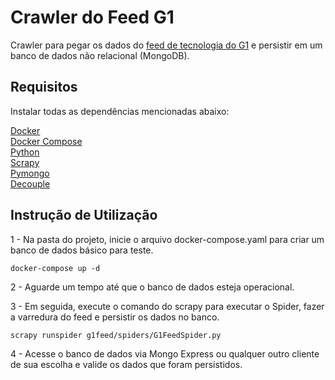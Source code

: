 # Crawler do Feed G1

Crawler para pegar os dados do [feed de tecnologia  do G1](https://g1.globo.com/rss/g1/tecnologia) e persistir em um banco de dados não relacional (MongoDB).

## Requisitos

Instalar todas as dependências mencionadas abaixo:

[Docker](https://www.docker.com/products/docker-desktop/)  
[Docker Compose](https://docs.docker.com/compose/install/)  
[Python](https://www.python.org/downloads/)  
[Scrapy](https://scrapy.org/download/)  
[Pymongo](https://www.mongodb.com/docs/drivers/pymongo/)  
[Decouple](https://pypi.org/project/python-decouple/)  

## Instrução de Utilização

1 - Na pasta do projeto, inicie o arquivo docker-compose.yaml para criar um banco de dados básico para teste.

```commandline
docker-compose up -d
```

2 - Aguarde um tempo até que o banco de dados esteja operacional.

3 - Em seguida, execute o comando do scrapy para executar o Spider, fazer a varredura do feed e persistir os dados no banco.

```commandline
scrapy runspider g1feed/spiders/G1FeedSpider.py
```

4 - Acesse o banco de dados via Mongo Express ou qualquer outro cliente de sua escolha e valide os dados que foram persistidos.